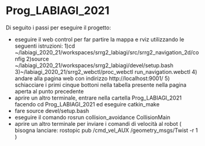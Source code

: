 # Prog_LABIAGI_2021
Di seguito i passi per eseguire il progetto:
- eseguire il web control per far partire la mappa e rviz utilizzando le seguenti istruzioni:
  1)cd ~/labiagi_2020_21/workspaces/srrg2_labiagi/src/srrg2_navigation_2d/config
  2)source ~/labiagi_2020_21/workspaces/srrg2_labiagi/devel/setup.bash
  3)~/labiagi_2020_21/srrg2_webctl/proc_webctl run_navigation.webctl
  4) andare alla pagina web con indirizzo http://localhost:9001/
  5) schiacciare i primi cinque bottoni nella tabella presente nella pagina aperta al punto precedente
- aprire un altro terminale, entrare nella cartella Prog_LABIAGI_2021 facendo cd Prog_LABIAGI_2021 ed eseguire catkin_make
- fare source devel/setup.bash
- eseguire il comando rosrun collision_avoidance CollisionMain
- aprire un altro terminale per inviare i comandi di velocità al robot ( bisogna lanciare: rostopic pub /cmd_vel_AUX /geometry_msgs/Twist -r 1 <message>)